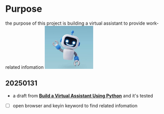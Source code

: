# Purpose
the purpose of this project is building a virtual assistant to provide work-related infomation
<img align="justify" src="irobot.JPG" alt="iamrobot" style="width:30%">

## 20250131
* a draft from [**Build a Virtual Assistant Using Python**](https://www.geeksforgeeks.org/build-a-virtual-assistant-using-python/) and it's tested
- [ ] open browser and keyin keyword to find related infomation
